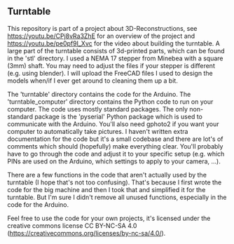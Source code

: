## Turntable
This repository is part of a project about 3D-Reconstructions, see https://youtu.be/CPj8vRa3ZhE for an overview of the project and https://youtu.be/pe0pf9I_Xvc for the video about building the turntable. A large part of the turntable consists of 3d-printed parts, which can be found in the 'stl' directory. I used a NEMA 17 stepper from Minebea with a square (3mm) shaft. You may need to adjust the files if your stepper is different (e.g. using blender). I will upload the FreeCAD files I used to design the models when/if I ever get around to cleaning them up a bit.

The 'turntable' directory contains the code for the Arduino. The 'turntable_computer' directory contains the Python code to run on your computer. The code uses mostly standard packages. The only non-standard package is the 'pyserial' Python package which is used to communicate with the Arduino. You'll also need gphoto2 if you want your computer to automatically take pictures. I haven't written extra documentation for the code but it's a small codebase and there are lot's of comments which should (hopefully) make everything clear. You'll probably have to go through the code and adjust it to your specific setup (e.g. which PINs are used on the Arduino, which settings to apply to your camera, ...).

There are a few functions in the code that aren't actually used by the turntable (I hope that's not too confusing). That's because I first wrote the code for the big machine and then I took that and simplified it for the turntable. But I'm sure I didn't remove all unused functions, especially in the code for the Arduino.

Feel free to use the code for your own projects, it's licensed under the creative commons license CC BY-NC-SA 4.0 (https://creativecommons.org/licenses/by-nc-sa/4.0/).
